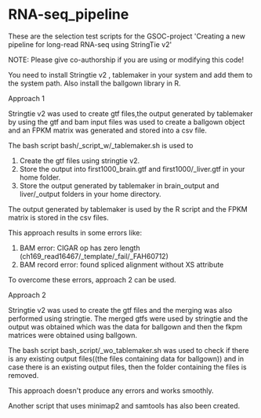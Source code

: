 # RNA-seq_pipeline


These are the selection test scripts for the GSOC-project 'Creating a new pipeline for long-read RNA-seq using StringTie v2'

NOTE: Please give co-authorship if you are using or modifying this code!

You need to install Stringtie v2 , tablemaker in your system and add them to the system path. Also install the ballgown library in R.

Approach 1

Stringtie v2 was used to create gtf files,the output generated by tablemaker by using the gtf and bam input files  was used to
create a ballgown object and an FPKM matrix was generated and stored into a csv file.

The bash script bash/_script_w/_tablemaker.sh is used to 
1) Create the gtf files using stringtie v2.
2) Store the output into first1000_brain.gtf and first1000/_liver.gtf in your home folder.
3) Store the output generated by tablemaker in brain_output and liver/_output folders in your home directory.

The output generated by tablemaker is used by the R script and the FPKM matrix is stored in the csv files.

This approach results in some errors like:
1) BAM error: CIGAR op has zero length (ch169_read16467/_template/_fail/_FAH60712)
2) BAM record error: found spliced alignment without XS attribute

To overcome these errors, approach 2 can be used. 

Approach 2

Stringtie v2 was used to create the gtf files and the merging was also performed using stringtie. The merged gtfs were used by stringtie and 
the output was obtained which was the data for ballgown and then the fkpm matrices were obtained using ballgown.

The bash script bash_script/_wo_tablemaker.sh was used to check if there is any existing output files((the files containing data for ballgown)) and in case there is an
existing output files, then the folder containing the files is removed.

This approach doesn't produce any errors and works smoothly.


Another script that uses minimap2 and samtools has also been created. 


